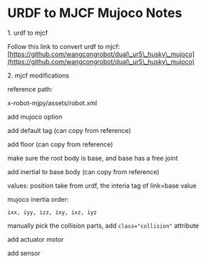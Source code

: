 # URDF to MJCF Mujoco Notes

1\. urdf to mjcf

Follow this link to convert urdf to mjcf: [https://github.com/wangcongrobot/dual\_ur5\_husky\_mujoco](https://github.com/wangcongrobot/dual\_ur5\_husky\_mujoco)





2\. mjcf modifications

reference path:&#x20;

x-robot-mjpy/assets/robot.xml



add mujoco option

add default tag (can copy from reference)

add floor (can copy from reference)

make sure the root body is base, and base has a free joint



add inertial to base body (can copy from reference)

values: position take from urdf, the interia tag of link=base value

mujoco inertia order:

```
ixx, iyy, izz, ixy, ixz, iyz
```





manually pick the collision parts, add `class="collision"` attribute

add actuator motor

add sensor









